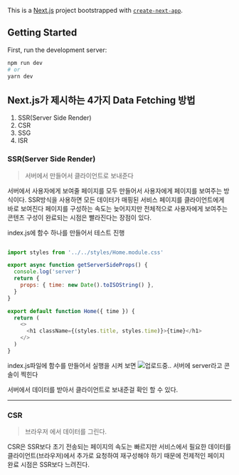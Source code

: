 This is a [Next.js](https://nextjs.org/) project bootstrapped with [`create-next-app`](https://github.com/vercel/next.js/tree/canary/packages/create-next-app).

## Getting Started

First, run the development server:

```bash
npm run dev
# or
yarn dev
```
## Next.js가 제시하는 4가지 Data Fetching 방법

1. SSR(Server Side Render)
2. CSR
3. SSG
4. ISR


### SSR(Server Side Render)
> 서버에서 만들어서 클라이언트로 보내준다

서버에서 사용자에게 보여줄 페이지를 모두 만들어서 사용자에게 페이지를 보여주는 방식이다.
SSR방식을 사용하면 모든 데이터가 매핑된 서비스 페이지를 클라이언트에게 바로 보여진다 페이지를 구성하는 속도는 늦어지지만 전체적으로 사용자에게 보여주는 콘텐츠 구성이 완료되는 시점은 빨라진다는 장점이 있다.

index.js에 함수 하나를 만들어서 테스트 진행

``` javascript

import styles from '../../styles/Home.module.css'

export async function getServerSideProps() {
  console.log('server')
  return {
    props: { time: new Date().toISOString() },
  }
}

export default function Home({ time }) {
  return (
    <>
      <h1 className={(styles.title, styles.time)}>{time}</h1>
    </>
  )
}

```
index.js파일에 함수를 만들어서 실행을 시켜 보면
![업로드중..](blob:https://velog.io/a38747f3-e953-4a2b-b9b9-897b11306dec)
서버에 server라고 콘솔이 찍힌다

서버에서 데이터를 받아서 클라이언트로 보내준걸 확인 할 수 있다.
***

### CSR
> 브라우저 에서 데이터를 그린다.

CSR은 SSR보다 초기 전송되는 페이지의 속도는 빠르지만 서비스에서 필요한 데이터를 클라이언트(브라우저)에서 추가로 요청하여 재구성해야 하기 때문에 전제적인 페이지 완료 시점은 SSR보다 느려진다.

